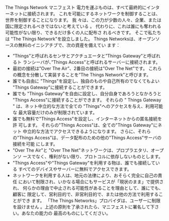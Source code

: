 The Things Network マニフェスト
電力を運ぶものは、すべて最終的にインターネットに接続されます。
これを可能にするネットワークを制御することは、世界を制御することになります。 我
々は、この力が少数の人々、企業、または国に限定されるべきではないと考えている
。 代わりに、これは誰にも奪われる可能性がない限り、できるだけ多くの人に配布さ
れるべきです。 そこで私たちは &quot;The Things Network&quot;を設立しました。
Things Networksは、オープンソースの無料のイニシアチブで、次の資産を備えてい
ます：

 * ”Things”と呼ばれるセンサとアクチュエータと”Things Gateway”と呼ばれるト
ランシーバが、”Things Access”と呼ばれるサーバーに接続されます。
 * 最初の接続は”Over The Air”、2番目の接続は”Over The Net”です。 これら
の概念を分散して実装することを”The Things Network”と呼びます。
 * 誰でも自由に &quot;Things&quot;を設定し、独自のものや自己所有のでなくてもよい
&quot;Things Gateway&quot;に接続することができます。
 * 誰でも &quot;Things Gateway&quot;を自由に設定し、自分自身であろうとなかろうと
&quot;Things Access&quot;に接続することができます。 それらの &quot; Things Gateway &quot;
は、ネット中立的な方法で全ての &quot;Things&quot;へのアクセスを与え、利用可能な
最大容量だけのみが制限されています。
* 誰でも無料で&quot;Things Access&quot;を設定し、インターネットからの匿名接続を許
可します。 それらの&quot;Things Access&quot;は、全ての&quot;Things Gateway&quot;にネット
中立的な方法でアクセスできるようになります。 さらに、それらの&quot;Things
Access&quot;は、データ配布のための他の&quot;Things Access&quot;サーバの接続を可能
にします。
* &quot;Over The Air&quot;と &quot;Over The Net&quot;ネットワークは、プロプラエタリ、オープンソ
ースでなく、権利がない限り、プロトコルに依存しないものとします。
* &quot;Things Access&quot;や&quot;Things Gateway&quot;を利用する物は、誰でも接続している
すべてのデバイスやサーバーに無料でアクセスできます。
* ネットワークを利用する人は、地元の法律により、おそらく完全に自己の責任
において制限され、いかなる場合にもサービスが「現状のまま」で提供され、
何らかの理由で中止される可能性があることを理由として、誰にでも、顧客に
限定して、営利目的で、非営利目的で、または他の方法で利用することができ
ます。 「The Things Networks」プロバイダは、ユーザーに制限を設けません
。上述の原則を了承されたら、マニフェストに署名して下さい。あなたの能力の
最高のものにしてください。
